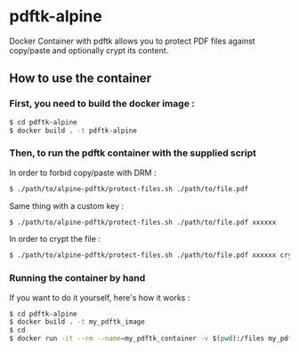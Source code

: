 # pdftk-alpine
Docker Container with pdftk allows you to protect PDF files against copy/paste and optionally crypt its content.

## How to use the container

### First, you need to build the docker image :

```bash
$ cd pdftk-alpine
$ docker build . -t pdftk-alpine
```

### Then, to run the pdftk container with the supplied script

In order to forbid copy/paste with DRM :

```bash
$ ./path/to/alpine-pdftk/protect-files.sh ./path/to/file.pdf
```

Same thing with a custom key :

```bash
$ ./path/to/alpine-pdftk/protect-files.sh ./path/to/file.pdf xxxxxx
```

In order to crypt the file :

```bash
$ ./path/to/alpine-pdftk/protect-files.sh ./path/to/file.pdf xxxxxx crypt-key
```

### Running the container by hand

If you want to do it yourself, here's how it works :

```bash
$ cd pdftk-alpine
$ docker build . -t my_pdftk_image
$ cd
$ docker run -it --rm --name=my_pdftk_container -v $(pwd):/files my_pdftk_image ./path/to/file.pdf
```

